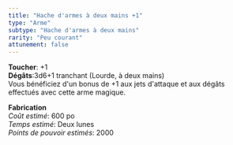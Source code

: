 ```yaml
---
title: "Hache d'armes à deux mains +1"
type: "Arme"
subtype: "Hache d'armes à deux mains"
rarity: "Peu courant"
attunement: false
---
```

**Toucher**: +1  
**Dégâts**:3d6+1 tranchant (Lourde, à deux mains)  
Vous bénéficiez d'un bonus de +1 aux jets d'attaque et aux dégâts effectués avec cette arme magique.  

**Fabrication**  
*Coût estimé*: 600 po  
*Temps estimé*: Deux lunes  
*Points de pouvoir estimés*: 2000  
